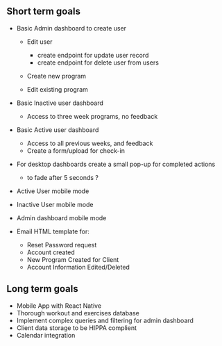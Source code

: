 ## Short term goals

- Basic Admin dashboard to create user

  - Edit user

    - create endpoint for update user record
    - create endpoint for delete user from users

  - Create new program
  - Edit existing program

- Basic Inactive user dashboard

  - Access to three week programs, no feedback

- Basic Active user dashboard

  - Access to all previous weeks, and feedback
  - Create a form/upload for check-in

- For desktop dashboards create a small pop-up for completed actions

  - to fade after 5 seconds ?

- Active User mobile mode

- Inactive User mobile mode

- Admin dashboard mobile mode

- Email HTML template for:
  - Reset Password request
  - Account created
  - New Program Created for Client
  - Account Information Edited/Deleted

## Long term goals

- Mobile App with React Native
- Thorough workout and exercises database
- Implement complex queries and filtering for admin dashboard
- Client data storage to be HIPPA complient
- Calendar integration
